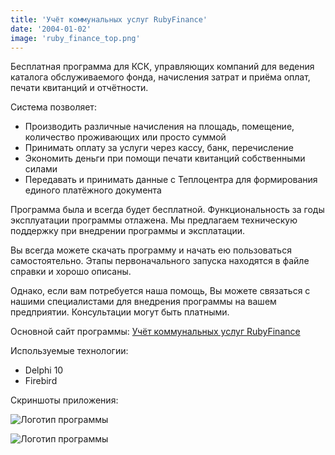 ```yaml
---
title: 'Учёт коммунальных услуг RubyFinance'
date: '2004-01-02'
image: 'ruby_finance_top.png'
---
```


Бесплатная программа для КСК, управляющих компаний для ведения каталога обслуживаемого фонда, начисления затрат и приёма оплат, печати квитанций и отчётности.

Система позволяет:

- Производить различные начисления на площадь, помещение, количество проживающих или просто суммой
- Принимать оплату за услуги через кассу, банк, перечисление
- Экономить деньги при помощи печати квитанций собственными силами
- Передавать и принимать данные с Теплоцентра для формирования единого платёжного документа 

Программа была и всегда будет бесплатной. Функциональность за годы эксплуатации программы отлажена. Мы предлагаем техническую поддержку при внедрении программы и эксплатации.

Вы всегда можете скачать программу и начать ею пользоваться самостоятельно. Этапы первоначального запуска находятся в файле справки и хорошо описаны.

Однако, если вам потребуется наша помощь, Вы можете связаться с нашими специалистами для внедрения программы на вашем предприятии. Консультации могут быть платными.

Основной сайт программы: [Учёт коммунальных услуг RubyFinance](https://ruby.toadstool.su/) 

Используемые технологии:

- Delphi 10
- Firebird

Скриншоты приложения:

![Логотип программы](/images/ruby_finance_logo.png)

![Логотип программы](/images/ruby_finance_1_logo.png)

